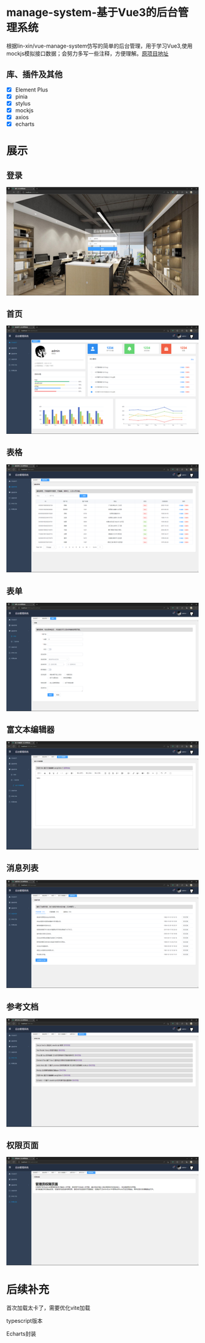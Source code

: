 # manage-system-基于Vue3的后台管理系统

根据lin-xin/vue-manage-system仿写的简单的后台管理，用于学习Vue3,使用mockjs模拟接口数据；会努力多写一些注释，方便理解。[原项目地址](https://github.com/lin-xin/vue-manage-system)

## 库、插件及其他

-   [x] Element Plus
-   [x] pinia
-   [x] stylus
-   [x] mockjs
-   [x] axios
-   [x] echarts

# 展示

## 登录
![Image text](https://github.com/SadRider/manage-system/raw/main/show/login.png)

## 首页
![Image text](https://github.com/SadRider/manage-system/raw/main/show/dashboard.png)

## 表格
![Image text](https://github.com/SadRider/manage-system/raw/main/show/table.png)

## 表单
![Image text](https://github.com/SadRider/manage-system/raw/main/show/baseForm.png)

## 富文本编辑器
![Image text](https://github.com/SadRider/manage-system/raw/main/show/editor.png)

## 消息列表
![Image text](https://github.com/SadRider/manage-system/raw/main/show/message.png)

## 参考文档
![Image text](https://github.com/SadRider/manage-system/raw/main/show/doc.png)

## 权限页面
![Image text](https://github.com/SadRider/manage-system/raw/main/show/auth.png)

# 后续补充
首次加载太卡了，需要优化vite加载

typescript版本

Echarts封装
